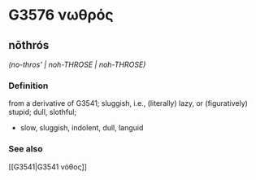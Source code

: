 # G3576 νωθρός

## nōthrós

_(no-thros' | noh-THROSE | noh-THROSE)_

### Definition

from a derivative of G3541; sluggish, i.e., (literally) lazy, or (figuratively) stupid; dull, slothful; 

- slow, sluggish, indolent, dull, languid

### See also

[[G3541|G3541 νόθος]]
